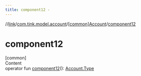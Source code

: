 ```yaml
---
title: component12 -
---
```

//[link](../../index.md)/[com.tink.model.account](../index.md)/[[common]Account](index.md)/[component12](component12.md)



# component12  
[common]  
Content  
operator fun [component12](component12.md)(): [Account.Type](-type/index.md)  



